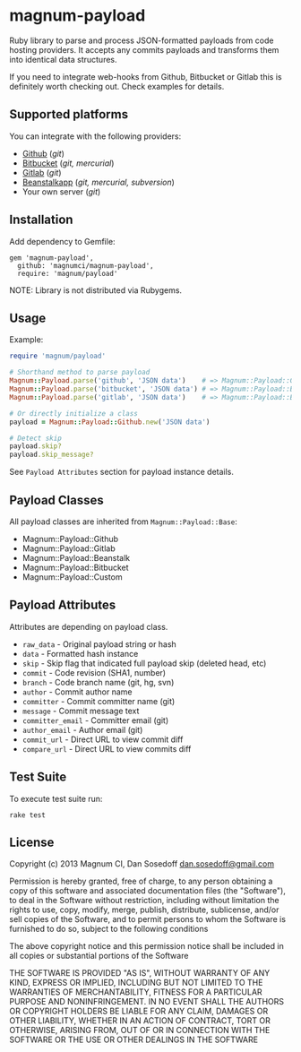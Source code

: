 # magnum-payload

Ruby library to parse and process JSON-formatted payloads from code hosting providers. 
It accepts any commits payloads and transforms them into identical data structures. 

If you need to integrate web-hooks from Github, Bitbucket or Gitlab this is definitely
worth checking out. Check examples for details.

## Supported platforms

You can integrate with the following providers:

- [Github](https://github.com) (*git*)
- [Bitbucket](https://bitbucket.org) (*git, mercurial*)
- [Gitlab](http://gitlab.org/) (*git*)
- [Beanstalkapp](http://beanstalkapp.com/) (*git, mercurial, subversion*)
- Your own server (*git*)

## Installation

Add dependency to Gemfile:

```
gem 'magnum-payload', 
  github: 'magnumci/magnum-payload', 
  require: 'magnum/payload'
```

NOTE: Library is not distributed via Rubygems.

## Usage

Example:

```ruby
require 'magnum/payload'

# Shorthand method to parse payload
Magnum::Payload.parse('github', 'JSON data')    # => Magnum::Payload::Github
Magnum::Payload.parse('bitbucket', 'JSON data') # => Magnum::Payload::Bitbucket
Magnum::Payload.parse('gitlab', 'JSON data')    # => Magnum::Payload::Bitbucket

# Or directly initialize a class
payload = Magnum::Payload::Github.new('JSON data')

# Detect skip
payload.skip?
payload.skip_message?
```

See `Payload Attributes` section for payload instance details.

## Payload Classes

All payload classes are inherited from `Magnum::Payload::Base`:

- Magnum::Payload::Github
- Magnum::Payload::Gitlab
- Magnum::Payload::Beanstalk
- Magnum::Payload::Bitbucket
- Magnum::Payload::Custom

## Payload Attributes

Attributes are depending on payload class.

- `raw_data`        - Original payload string or hash
- `data`            - Formatted hash instance
- `skip`            - Skip flag that indicated full payload skip (deleted head, etc)
- `commit`          - Code revision (SHA1, number)
- `branch`          - Code branch name (git, hg, svn)
- `author`          - Commit author name
- `committer`       - Commit committer name (git)
- `message`         - Commit message text
- `committer_email` - Committer email (git)
- `author_email`    - Author email (git)
- `commit_url`      - Direct URL to view commit diff
- `compare_url`     - Direct URL to view commits diff

## Test Suite

To execute test suite run:

```
rake test
```

## License

Copyright (c) 2013 Magnum CI, Dan Sosedoff <dan.sosedoff@gmail.com>

Permission is hereby granted, free of charge, to any person obtaining a copy of
this software and associated documentation files (the "Software"), to deal in
the Software without restriction, including without limitation the rights to
use, copy, modify, merge, publish, distribute, sublicense, and/or sell copies of
the Software, and to permit persons to whom the Software is furnished to do so,
subject to the following conditions

The above copyright notice and this permission notice shall be included in all
copies or substantial portions of the Software

THE SOFTWARE IS PROVIDED "AS IS", WITHOUT WARRANTY OF ANY KIND, EXPRESS OR
IMPLIED, INCLUDING BUT NOT LIMITED TO THE WARRANTIES OF MERCHANTABILITY, FITNESS
FOR A PARTICULAR PURPOSE AND NONINFRINGEMENT. IN NO EVENT SHALL THE AUTHORS OR
COPYRIGHT HOLDERS BE LIABLE FOR ANY CLAIM, DAMAGES OR OTHER LIABILITY, WHETHER
IN AN ACTION OF CONTRACT, TORT OR OTHERWISE, ARISING FROM, OUT OF OR IN
CONNECTION WITH THE SOFTWARE OR THE USE OR OTHER DEALINGS IN THE SOFTWARE